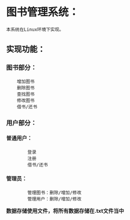 # 图书管理系统：
    本系统在Linux环境下实现。
## 实现功能：
### 图书部分：
        增加图书
        删除图书
        查找图书
        修改图书
        借书/还书
### 用户部分：
#### 普通用户：
            登录
            注册
            借书/还书
#### 管理员：
            管理图书：删除/增加/修改
            管理用户：删除/增加/修改

**数据存储使用文件，将所有数据存储在.txt文件当中**
